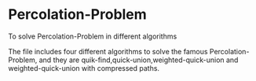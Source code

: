 # Percolation-Problem
To solve Percolation-Problem in different algorithms

The file includes four different algorithms to solve the famous Percolation-Problem,
and they are quik-find,quick-union,weighted-quick-union and weighted-quick-union with compressed paths.
